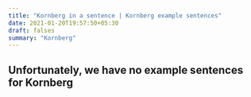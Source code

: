 ```yaml
---
title: "Kornberg in a sentence | Kornberg example sentences"
date: 2021-01-20T19:57:50+05:30
draft: falses
summary: "Kornberg"
---
```

## Unfortunately, we have no example sentences for Kornberg                 
